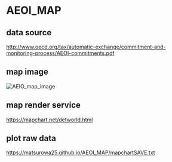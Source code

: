 # AEOI_MAP

## data source
http://www.oecd.org/tax/automatic-exchange/commitment-and-monitoring-process/AEOI-commitments.pdf

## map image
![AEIO_map_image](https://matsurowa25.github.io/AEOI_MAP/AEIO_map.png)

## map render service
https://mapchart.net/detworld.html

## plot raw data
https://matsurowa25.github.io/AEOI_MAP/mapchartSAVE.txt
